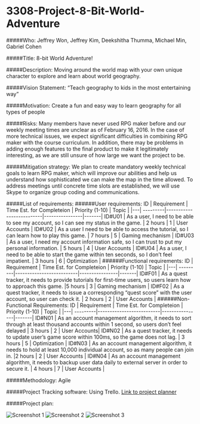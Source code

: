 # 3308-Project-8-Bit-World-Adventure

#####Who:
Jeffrey Won, Jeffrey Kim, Deekshitha Thumma, Michael Min, Gabriel Cohen

#####Title: 
8-bit World Adventure!

#####Description: 
Moving around the world map with your own unique character to explore and learn about world geography. 

#####Vision Statement: 
“Teach geography to kids in the most entertaining way”

#####Motivation: 
Create a fun and easy way to learn geography for all types of people

#####Risks: 
Many members have never used RPG maker before and our weekly meeting times are unclear as of February 16, 2016. In the case of        more technical issues, we expect significant difficulties in combining RPG maker with the course curriculum. In addition, there       may be problems in adding enough features to the final product to make it legitimately interesting, as we are still unsure of how  large we want the project to be. 

#####Mitigation strategy: 
We plan to create mandatory weekly technical goals to learn RPG maker, which will improve our abilities and help us understand how sophisticated we can make the map in the time allowed. To address meetings until concrete time slots are established, we will use Skype to organize group coding and communications. 

#####List of requirements:
######User requirements:
ID | Requirement | Time Est. for Completeion | Priority (1-10) | Topic |
|---|  ---------|--------------------------|----------------|-------|
ID#U01 | As a user, I need to be able to see my account, so I can see my status in the game. |  2 hours | 1 | User Accounts |
ID#U02 | As a user I need to be able to access the tutorial, so I can learn how to play this game. | 7 hours | 5 | Gaming mechanism |
ID#U03 | As a user, I need my account information safe, so I can trust to put my personal information. | 5 hours | 4 | User Accounts |
ID#U04 | As a user, I need to be able to start the game within ten seconds, so I don’t feel impatient. | 3 hours | 6 | Optimization |
######Functional requirements: 
ID | Requirement | Time Est. for Completeion | Priority (1-10) | Topic |
|---|  ---------|--------------------------|----------------|-------|
ID#F01 | As a quest tracker, it needs to provide tutorials for first-time users, so users learn how to approach this game. |5 hours | 3 | Gaming mechanism |
ID#F02 | As a quest tracker, it needs to issue a corresponding “quest score” with the user account, so user can check it. | 2 hours | 2 | User Accounts |
######Non-Functional Requirements: 
ID | Requirement | Time Est. for Completeion | Priority (1-10) | Topic |
|---|  ---------|--------------------------|----------------|-------|
ID#N01 | As an account management algorithm, it needs to sort through at least thousand accounts within 1 second, so users don’t feel delayed | 3 hours | 2 | User Accounts|
ID#N02 | As a quest tracker, it needs to update user’s game score within 100ms, so the game does not lag. | 3 hours | 5 | Optimization |
ID#N03 | As an account management algorithm, it needs to hold at least 10,000 individual account, so as many people can join in. |2 hours | 2 | User Accounts |
ID#N04 | As an account management algorithm, it needs to backup user data daily to external server in order to secure it. | 4 hours | 7 | User Accounts |

#####Methodology: 
Agile

#####Project Tracking software: 
Using Trello. [Link to project planner](https://trello.com/b/TOWQkZRm/softwareproject-8bitworldmap )

#####Project plan: 

![Screenshot 1](http://imgur.com/SRPCki2.png)
![Screenshot 2](http://imgur.com/M8Z6fWl.png)
![Screenshot 3](http://imgur.com/WC5IPMG.png)
